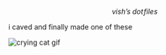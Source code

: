 ```math
vishʼs \; dot\!files
```

i caved and finally made one of these 

![crying cat gif](https://media1.tenor.com/m/ZlA0c2L-Ax8AAAAd/sad-cry.gif)
